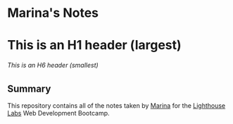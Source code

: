 # Marina's Notes
# This is an H1 header (largest)
###### This is an H6 header (smallest)

## Summary
This repository contains all of the notes taken by [Marina](https://github.com/marinaivanovadev) for the [Lighthouse Labs](https://www.lighthouselabs.ca/en) Web Development Bootcamp.
